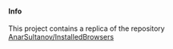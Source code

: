 #### Info 
This project contains a replica of the repository
[AnarSultanov/InstalledBrowsers](https://github.com/AnarSultanov/InstalledBrowsers)
